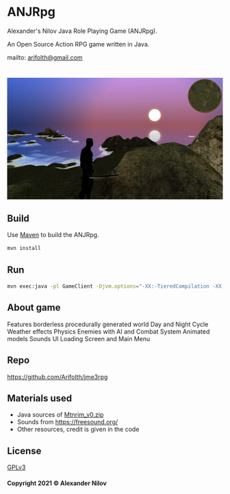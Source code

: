 # ANJRpg
Alexander's Nilov Java Role Playing Game (ANJRpg).

An Open Source Action RPG game written in Java.

mailto: <arifolth@gmail.com>

#
![Image](Screenshot_sunset.jpg "icon")

## Build

Use [Maven](https://maven.apache.org/) to build the ANJRpg.

```bash
mvn install
```
## Run
```bash
mvn exec:java -pl GameClient -Djvm.options="-XX:-TieredCompilation -XX:TieredStopAtLevel=3 -server -XX:+UnlockExperimentalVMOptions -XX:+UseZGC"
```
## About game
Features borderless procedurally generated world
Day and Night Cycle
Weather effects
Physics 
Enemies with AI and Combat System
Animated models
Sounds
UI
Loading Screen and Main Menu

## Repo

<https://github.com/Arifolth/jme3rpg>

## Materials used
- Java sources of [Mtnrim_v0.zip](https://sourceforge.net/projects/mountainrim/)
- Sounds from https://freesound.org/
- Other resources, credit is given in the code

## License
[GPLv3](https://www.gnu.org/licenses/gpl-3.0.txt)

#### Copyright 2021 &copy; Alexander Nilov